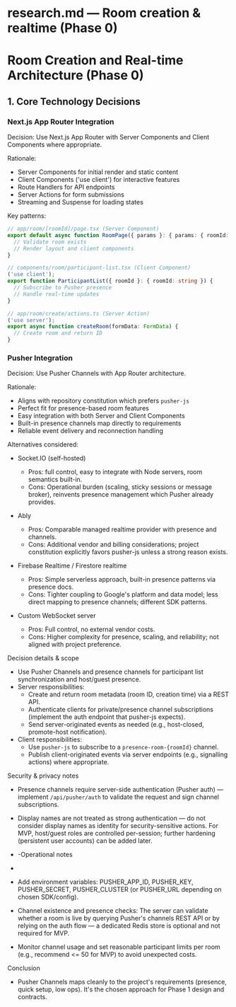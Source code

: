 # research.md — Room creation & realtime (Phase 0)

# Room Creation and Real-time Architecture (Phase 0)

## 1. Core Technology Decisions

### Next.js App Router Integration

Decision: Use Next.js App Router with Server Components and Client Components where appropriate.

Rationale:

- Server Components for initial render and static content
- Client Components ('use client') for interactive features
- Route Handlers for API endpoints
- Server Actions for form submissions
- Streaming and Suspense for loading states

Key patterns:

```typescript
// app/room/[roomId]/page.tsx (Server Component)
export default async function RoomPage({ params }: { params: { roomId: string } }) {
  // Validate room exists
  // Render layout and client components
}

// components/room/participant-list.tsx (Client Component)
('use client');
export function ParticipantList({ roomId }: { roomId: string }) {
  // Subscribe to Pusher presence
  // Handle real-time updates
}

// app/room/create/actions.ts (Server Action)
('use server');
export async function createRoom(formData: FormData) {
  // Create room and return ID
}
```

### Pusher Integration

Decision: Use Pusher Channels with App Router architecture.

Rationale:

- Aligns with repository constitution which prefers `pusher-js`
- Perfect fit for presence-based room features
- Easy integration with both Server and Client Components
- Built-in presence channels map directly to requirements
- Reliable event delivery and reconnection handling

Alternatives considered:

- Socket.IO (self-hosted)

  - Pros: full control, easy to integrate with Node servers, room semantics built-in.
  - Cons: Operational burden (scaling, sticky sessions or message broker), reinvents presence management which Pusher already provides.

- Ably

  - Pros: Comparable managed realtime provider with presence and channels.
  - Cons: Additional vendor and billing considerations; project constitution explicitly favors pusher-js unless a strong reason exists.

- Firebase Realtime / Firestore realtime

  - Pros: Simple serverless approach, built-in presence patterns via presence docs.
  - Cons: Tighter coupling to Google's platform and data model; less direct mapping to presence channels; different SDK patterns.

- Custom WebSocket server
  - Pros: Full control, no external vendor costs.
  - Cons: Higher complexity for presence, scaling, and reliability; not aligned with project preference.

Decision details & scope

- Use Pusher Channels and presence channels for participant list synchronization and host/guest presence.
- Server responsibilities:
  - Create and return room metadata (room ID, creation time) via a REST API.
  - Authenticate clients for private/presence channel subscriptions (implement the auth endpoint that pusher-js expects).
  - Send server-originated events as needed (e.g., host-closed, promote-host notification).
- Client responsibilities:
  - Use `pusher-js` to subscribe to a `presence-room-{roomId}` channel.
  - Publish client-originated events via server endpoints (e.g., signalling actions) where appropriate.

Security & privacy notes

- Presence channels require server-side authentication (Pusher auth) — implement `/api/pusher/auth` to validate the request and sign channel subscriptions.
- Display names are not treated as strong authentication — do not consider display names as identity for security-sensitive actions. For MVP, host/guest roles are controlled per-session; further hardening (persistent user accounts) can be added later.

- -Operational notes
-
- Add environment variables: PUSHER_APP_ID, PUSHER_KEY, PUSHER_SECRET, PUSHER_CLUSTER (or PUSHER_URL depending on chosen SDK/config).
- Channel existence and presence checks: The server can validate whether a room is live by querying Pusher's channels REST API or by relying on the auth flow — a dedicated Redis store is optional and not required for MVP.
- Monitor channel usage and set reasonable participant limits per room (e.g., recommend <= 50 for MVP) to avoid unexpected costs.

Conclusion

- Pusher Channels maps cleanly to the project's requirements (presence, quick setup, low ops). It's the chosen approach for Phase 1 design and contracts.

